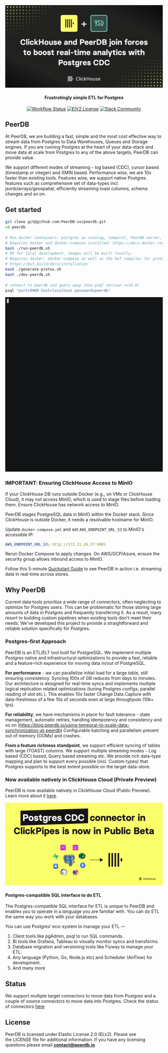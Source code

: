 
<div align="center">

<img src="images/banner.jpg" alt="PeerDB Banner" width="512" />

#### Frustratingly simple ETL for Postgres

[![Workflow Status](https://github.com/PeerDB-io/peerdb/actions/workflows/ci.yml/badge.svg)](https://github.com/Peerdb-io/peerdb/actions/workflows/ci.yml)
[![ElV2 License](https://badgen.net/badge/License/Elv2/green?icon=github)](https://github.com/PeerDB-io/peerdb/blob/main/LICENSE.md)
[![Slack Community](https://img.shields.io/badge/slack-peerdb-brightgreen.svg?logo=slack)](https://slack.peerdb.io)

</div>

## PeerDB

At PeerDB, we are building a fast, simple and the most cost effective way to stream data from Postgres to Data Warehouses, Queues and Storage engines. If you are running Postgres at the heart of your data-stack and move data at scale from Postgres to any of the above targets, PeerDB can provide value.

We support different modes of streaming - log based (CDC), cursor based (timestamp or integer) and XMIN based. Performance wise, we are 10x faster than existing tools. Features wise, we support native Postgres features such as comprehensive set of data-types incl. jsonb/arrays/geospatial, efficiently streaming toast columns, schema changes and so on.

## Get started

```bash
git clone git@github.com:PeerDB-io/peerdb.git
cd peerdb

# Run docker containers: postgres as catalog, temporal, PeerDB server, PeerDB flow API + workers, PeerDB UI
# Requires docker and docker-compose installed: https://docs.docker.com/engine/install/
bash ./run-peerdb.sh
# OR for local development, images will be built locally.
# Requires docker, docker-compose as well as the buf compiler for protobuf generation
# https://buf.build/docs/installation
bash ./generate-protos.sh
bash ./dev-peerdb.sh

# connect to peerdb and query away (Use psql version >=14.0)
psql "port=9900 host=localhost password=peerdb"
```

<img src="images/peerdb-demo.gif" width="512" />

### **IMPORTANT: Ensuring ClickHouse Access to MinIO**

If your ClickHouse DB runs outside Docker (e.g., on VMs or ClickHouse Cloud), it may not access MinIO, which is used to stage files before loading them. Ensure ClickHouse has network access to MinIO.

PeerDB stages PostgreSQL data in MinIO within the Docker stack. Since ClickHouse is outside Docker, it needs a resolvable hostname for MinIO.

Update `docker-compose.yml` and set `AWS_ENDPOINT_URL_S3` to MinIO's accessible IP:
```yaml
AWS_ENDPOINT_URL_S3: http://172.31.26.57:9001
```

Rerun Docker Compose to apply changes. On AWS/GCP/Azure, ensure the security group allows inbound access to MinIO.

Follow this 5-minute [Quickstart Guide](https://docs.peerdb.io/quickstart#quickstart) to see PeerDB in action i.e. streaming data in real-time across stores.

## Why PeerDB

Current data tools prioritize a wide range of connectors, often neglecting to optimize for Postgres users. This can be problematic for those storing large amounts of data in Postgres and frequently transferring it. As a result, many resort to building custom pipelines when existing tools don't meet their needs. We've developed this project to provide a straightforward and reliable solution specifically for Postgres.

### Postgres-first Approach

PeerDB is an ETL/ELT tool built for PostgreSQL. We implement multiple Postgres native and infrastructural optimizations to provide a fast, reliable and a feature-rich experience for moving data in/out of PostgreSQL.

**For performance** -  we can parallelize initial load for a large table, still ensuring consistency. Syncing 100s of GB reduces from days to minutes. Our architecture is designed for real-time syncs and implements multiple logical replication related optimizations (tuning Postgres configs, parallel reading of slot etc.). This enables 10x faster Change Data Capture with data-freshness of a few 10s of seconds even at large throughputs (10k+ tps).

**For reliability**, we have mechanisms in place for fault tolerance - state management, automatic retries, handling idempotency and consistency and so on (<https://blog.peerdb.io/using-temporal-to-scale-data-synchronization-at-peerdb>) Configurable batching and parallelism prevent out of memory (OOMs) and crashes.

**From a feature richness standpoint**, we support efficient syncing of tables with large (TOAST) columns. We support multiple streaming modes - Log based (CDC) based, Query based streaming etc. We provide rich data-type mapping and plan to support every possible (incl. Custom types) that Postgres supports to the best extent possible on the target data-store.

### Now available natively in ClickHouse Cloud (Private Preview)

PeerDB is now available natively in ClickHouse Cloud (Public Preview). Learn more about it [here](https://clickhouse.com/cloud/clickpipes/postgres-cdc-connector).

<a href="https://clickhouse.com/cloud/clickpipes/postgres-cdc-connector">
<img src="images/in-clickpipes.png" width="512" />
</a>

#### **Postgres-compatible SQL interface to do ETL**

The Postgres-compatible SQL interface for ETL is unique to PeerDB and enables you to operate in a language you are familiar with. You can do ETL the same way you work with your databases.

You can use Postgres’ eco-system to manage your ETL —

1. Client tools like pgAdmin, psql to run SQL commands.
2. BI tools like Grafana, Tableau to visually monitor syncs and transforms.
3. Database migration and versioning tools like Flyway to manage your ETL.
4. Any language (Python, Go, Node.js etc) and Scheduler (AirFlow) for development.
5. And many more

## Status

We support multiple target connectors to move data from Postgres and a couple of source connectors to move data into Postgres. Check the status of connectors [here](https://docs.peerdb.io/sql/commands/supported-connectors)


## License

PeerDB is licensed under Elastic License 2.0 (ELv2). Please see the LICENSE file for additional information. If you have any licensing questions please email **<contact@peerdb.io>**
